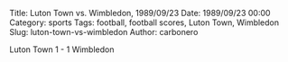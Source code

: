 Title: Luton Town vs. Wimbledon, 1989/09/23
Date: 1989/09/23 00:00
Category: sports
Tags: football, football scores, Luton Town, Wimbledon
Slug: luton-town-vs-wimbledon
Author: carbonero


Luton Town 1 - 1 Wimbledon
